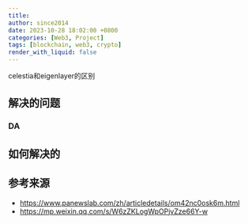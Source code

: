 ```yaml
---
title: 
author: since2014
date: 2023-10-28 18:02:00 +0800
categories: [Web3, Project]
tags: [blockchain, web3, crypto]
render_with_liquid: false
---
```


celestia和eigenlayer的区别

## 解决的问题

### DA

## 如何解决的

## 参考来源

+ https://www.panewslab.com/zh/articledetails/om42nc0osk6m.html
+ https://mp.weixin.qq.com/s/W6zZKLogWpOPjvZze66Y-w
